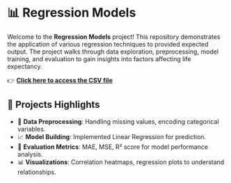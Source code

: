 # 📊 Regression Models

Welcome to the **Regression Models** project! This repository demonstrates the application of various regression techniques to provided expected output. The project walks through data exploration, preprocessing, model training, and evaluation to gain insights into factors affecting life expectancy.


👉 **[Click here to access the CSV file](https://www.kaggle.com/datasets/maryalebron/life-expectancy-data)**

## 📒 Projects Highlights

- 📌 **Data Preprocessing**: Handling missing values, encoding categorical variables.
- 📈 **Model Building**: Implemented Linear Regression for prediction.
- 🧪 **Evaluation Metrics**: MAE, MSE, R² score for model performance analysis.
- 📊 **Visualizations**: Correlation heatmaps, regression plots to understand relationships.
